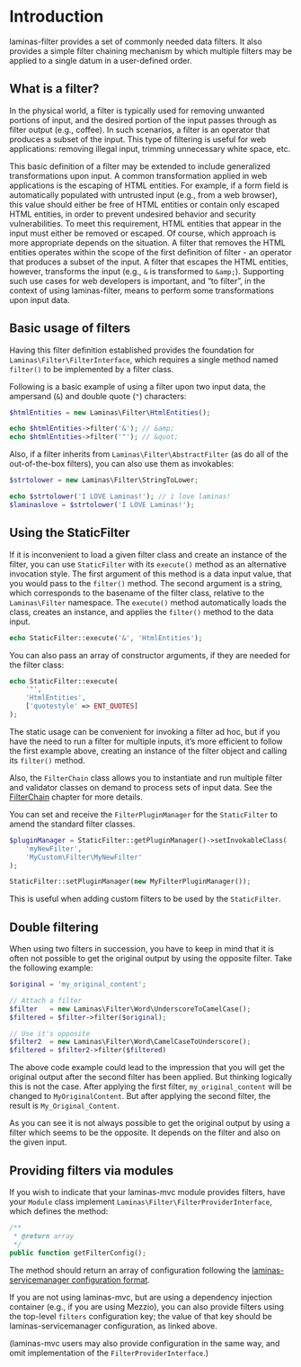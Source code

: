 # Introduction

laminas-filter provides a set of commonly needed data filters. It also provides a
simple filter chaining mechanism by which multiple filters may be applied to a
single datum in a user-defined order.

## What is a filter?

In the physical world, a filter is typically used for removing unwanted portions
of input, and the desired portion of the input passes through as filter output
(e.g., coffee). In such scenarios, a filter is an operator that produces a
subset of the input. This type of filtering is useful for web applications:
removing illegal input, trimming unnecessary white space, etc.

This basic definition of a filter may be extended to include generalized
transformations upon input. A common transformation applied in web applications
is the escaping of HTML entities. For example, if a form field is automatically
populated with untrusted input (e.g., from a web browser), this value should
either be free of HTML entities or contain only escaped HTML entities, in order
to prevent undesired behavior and security vulnerabilities. To meet this
requirement, HTML entities that appear in the input must either be removed or
escaped. Of course, which approach is more appropriate depends on the situation.
A filter that removes the HTML entities operates within the scope of the first
definition of filter - an operator that produces a subset of the input. A filter
that escapes the HTML entities, however, transforms the input (e.g., `&` is
transformed to `&amp;`). Supporting such use cases for web developers is
important, and “to filter”, in the context of using laminas-filter, means to
perform some transformations upon input data.

## Basic usage of filters

Having this filter definition established provides the foundation for
`Laminas\Filter\FilterInterface`, which requires a single method named `filter()`
to be implemented by a filter class.

Following is a basic example of using a filter upon two input data, the
ampersand (`&`) and double quote (`"`) characters:

```php
$htmlEntities = new Laminas\Filter\HtmlEntities();

echo $htmlEntities->filter('&'); // &amp;
echo $htmlEntities->filter('"'); // &quot;
```

Also, if a filter inherits from `Laminas\Filter\AbstractFilter` (as do all of the
out-of-the-box filters), you can also use them as invokables:

```php
$strtolower = new Laminas\Filter\StringToLower;

echo $strtolower('I LOVE Laminas!'); // i love laminas!
$laminaslove = $strtolower('I LOVE Laminas!');
```

## Using the StaticFilter

If it is inconvenient to load a given filter class and create an instance of the
filter, you can use `StaticFilter` with its `execute()` method as an alternative
invocation style. The first argument of this method is a data input value, that
you would pass to the `filter()` method. The second argument is a string, which
corresponds to the basename of the filter class, relative to the `Laminas\Filter`
namespace. The `execute()` method automatically loads the class, creates an
instance, and applies the `filter()` method to the data input.

```php
echo StaticFilter::execute('&', 'HtmlEntities');
```

You can also pass an array of constructor arguments, if they are needed for the
filter class:

```php
echo StaticFilter::execute(
    '"',
    'HtmlEntities',
    ['quotestyle' => ENT_QUOTES]
);
```

The static usage can be convenient for invoking a filter ad hoc, but if you have
the need to run a filter for multiple inputs, it’s more efficient to follow the
first example above, creating an instance of the filter object and calling its
`filter()` method.

Also, the `FilterChain` class allows you to instantiate and run multiple filter
and validator classes on demand to process sets of input data. See the
[FilterChain](filter-chains.md) chapter for more details.

You can set and receive the `FilterPluginManager` for the `StaticFilter` to
amend the standard filter classes.

```php
$pluginManager = StaticFilter::getPluginManager()->setInvokableClass(
    'myNewFilter',
    'MyCustom\Filter\MyNewFilter'
);

StaticFilter::setPluginManager(new MyFilterPluginManager());
```

This is useful when adding custom filters to be used by the `StaticFilter`.

## Double filtering

When using two filters in succession, you have to keep in mind that it is
often not possible to get the original output by using the opposite filter. Take
the following example:

```php
$original = 'my_original_content';

// Attach a filter
$filter   = new Laminas\Filter\Word\UnderscoreToCamelCase();
$filtered = $filter->filter($original);

// Use it's opposite
$filter2  = new Laminas\Filter\Word\CamelCaseToUnderscore();
$filtered = $filter2->filter($filtered)
```

The above code example could lead to the impression that you will get the
original output after the second filter has been applied. But thinking logically
this is not the case. After applying the first filter, `my_original_content` will
be changed to `MyOriginalContent`. But after applying the second filter, the result
is `My_Original_Content`.

As you can see it is not always possible to get the original output by using a
filter which seems to be the opposite. It depends on the filter and also on the
given input.

## Providing filters via modules

If you wish to indicate that your laminas-mvc module provides filters, have your
`Module` class implement `Laminas\Filter\FilterProviderInterface`, which defines
the method:

```php
/**
 * @return array
 */
public function getFilterConfig();
```

The method should return an array of configuration following the
[laminas-servicemanager configuration format](https://docs.laminas.dev/laminas-servicemanager/configuring-the-service-manager/).

If you are not using laminas-mvc, but are using a dependency injection container
(e.g., if you are using Mezzio), you can also provide filters using the
top-level `filters` configuration key; the value of that key should be
laminas-servicemanager configuration, as linked above.

(laminas-mvc users may also provide configuration in the same way, and omit
implementation of the `FilterProviderInterface`.)
